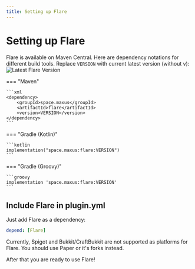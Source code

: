 ```yaml
---
title: Setting up Flare
---
```


# Setting up Flare

Flare is available on Maven Central. Here are dependency notations for different build tools.
Replace `VERSION` with current latest version (without v):
<br>
![Latest Flare Version](https://img.shields.io/github/v/release/Maxuss/Flare?label=latest%20version)

=== "Maven"

    ```xml
    <dependency>
        <groupId>space.maxus</groupId>
        <artifactId>flare</artifactId>
        <version>VERSION</version>    
    </dependency>
    ```

=== "Gradle (Kotlin)"

    ```kotlin
    implementation("space.maxus:flare:VERSION")
    ```

=== "Gradle (Groovy)"

    ```groovy
    implementation 'space.maxus:flare:VERSION'
    ```

## Include Flare in plugin.yml

Just add Flare as a dependency:

```yaml title="plugin.yml"
depend: [Flare]
```

Currently, Spigot and Bukkit/CraftBukkit are not supported as platforms for Flare. 
You should use Paper or it's forks instead.

After that you are ready to use Flare!